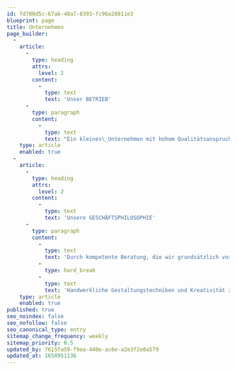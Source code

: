 ```yaml
---
id: fd700d5c-67ab-48a7-8393-fc96a28811e3
blueprint: page
title: Unternehmen
page_builder:
  -
    article:
      -
        type: heading
        attrs:
          level: 2
        content:
          -
            type: text
            text: 'Unser BETRIEB'
      -
        type: paragraph
        content:
          -
            type: text
            text: "Ein kleines\_Unternehmen mit hohem Qualitätsanspruch. Im Jahr 1982 als Familienbetrieb von Malermeister Mario Caruso gegründet, übernahm Sohn Thomas Caruso - seit 1997 ebenfalls Malermeister - nach langjähriger Zusammenarbeit im Jahr 2016 den Betrieb."
    type: article
    enabled: true
  -
    article:
      -
        type: heading
        attrs:
          level: 2
        content:
          -
            type: text
            text: 'Unsere GESCHÄFTSPHILOSOPHIE'
      -
        type: paragraph
        content:
          -
            type: text
            text: 'Durch kompetente Beratung, die wir grundsätzlich vor Ort vornehmen, möchten wir den Kunden inspirieren und ihn mit der perfekten Ausführung und der Schönheit einer individuellen Handwerksarbeit begeistern.'
          -
            type: hard_break
          -
            type: text
            text: 'Handwerkliche Gestaltungstechniken und Kreativität zeichnen unseren Betrieb aus.'
    type: article
    enabled: true
published: true
seo_noindex: false
seo_nofollow: false
seo_canonical_type: entry
sitemap_change_frequency: weekly
sitemap_priority: 0.5
updated_by: 7615fa59-f9ea-440e-ac6e-a2e3f2e8a579
updated_at: 1658951136
---
```


